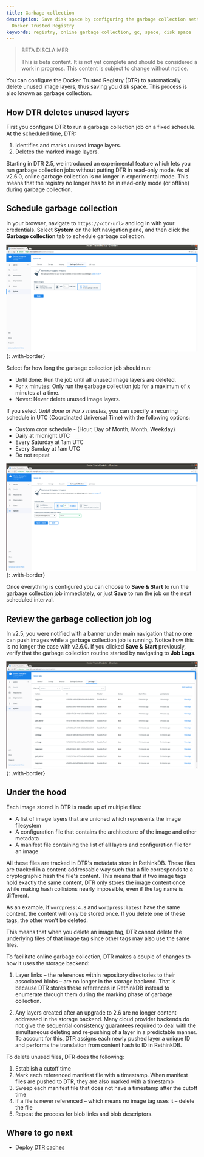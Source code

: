 ```yaml
---
title: Garbage collection
description: Save disk space by configuring the garbage collection settings in
  Docker Trusted Registry
keywords: registry, online garbage collection, gc, space, disk space
---
```


> BETA DISCLAIMER
>
> This is beta content. It is not yet complete and should be considered a work in progress. This content is subject to change without notice.

You can configure the Docker Trusted Registry (DTR) to automatically delete unused image
layers, thus saving you disk space. This process is also known as garbage collection.

## How DTR deletes unused layers

First you configure DTR to run a garbage collection job on a fixed schedule. At
the scheduled time, DTR:

1. Identifies and marks unused image layers.
2. Deletes the marked image layers.

Starting in DTR 2.5, we introduced an experimental feature which lets you run garbage collection jobs
without putting DTR in read-only mode. As of v2.6.0, online garbage collection is no longer in 
experimental mode. This means that the registry no longer has to be in read-only mode (or offline) 
during garbage collection. 


## Schedule garbage collection

In your browser, navigate to `https://<dtr-url>` and log in with your credentials. Select **System** on the left navigation pane, and then click
the **Garbage collection** tab to schedule garbage collection.

![](../../images/garbage-collection-0.png){: .with-border}

Select for how long the garbage collection job should run:
* Until done: Run the job until all unused image layers are deleted.
* For x minutes: Only run the garbage collection job for a maximum of x minutes
at a time.
* Never: Never delete unused image layers.

If you select *Until done* or *For x minutes*, you can specify a recurring schedule in UTC (Coordinated Universal Time) with the following options:
* Custom cron schedule - (Hour, Day of Month, Month, Weekday)
* Daily at midnight UTC
* Every Saturday at 1am UTC
* Every Sunday at 1am UTC
* Do not repeat

![](../../images/garbage-collection-1.png){: .with-border}

Once everything is configured you can choose to **Save & Start** to
run the garbage collection job immediately, or just **Save** to run the job on the next
scheduled interval.

## Review the garbage collection job log

In v2.5, you were notified with a banner under main navigation that no one can push images while a garbage collection job is running. Notice how this is no longer the case
with v2.6.0. If you clicked **Save & Start** previously, verify that the garbage collection routine started by navigating to **Job Logs**.

![](../../images/garbage-collection-2.png){: .with-border}

## Under the hood

Each image stored in DTR is made up of multiple files:

* A list of image layers that are unioned which represents the image filesystem
* A configuration file that contains the architecture of the image and other
metadata
* A manifest file containing the list of all layers and configuration file for
an image

All these files are tracked in DTR's metadata store in RethinkDB. These files
are tracked in a content-addressable way such that a file corresponds to
a cryptographic hash the file's content. This means that if two image tags hold exactly the same content, 
DTR only stores the image content once while making hash collisions nearly impossible,
even if the tag name is different.

As an example, if `wordpress:4.8` and `wordpress:latest` have the same content,
the content will only be stored once. If you delete one of these tags, the other won't
be deleted.

This means that when you delete an image tag, DTR cannot delete the underlying
files of that image tag since other tags may also use the same files.

To facilitate online garbage collection, DTR makes a couple of changes to how it uses the storage 
backend:
1. Layer links &ndash; the references within repository directories to 
their associated blobs &ndash; are no longer in the storage backend. That is because DTR stores these references in RethinkDB instead to enumerate through 
them during the marking phase of garbage collection. 

2. Any layers created after an upgrade to 2.6 are no longer content-addressed in 
the storage backend. Many cloud provider backends do not give the sequential 
consistency guarantees required to deal with the simultaneous deleting and 
re-pushing of a layer in a predictable manner. To account for this, DTR assigns 
each newly pushed layer a unique ID and performs the translation from content hash 
to ID in RethinkDB.

To delete unused files, DTR does the following:
1. Establish a cutoff time
2. Mark each referenced manifest file with a timestamp. When manifest files
are pushed to DTR, they are also marked with a timestamp
3. Sweep each manifest file that does not have a timestamp after the cutoff time
4. If a file is never referenced &ndash; which means no image tag uses it &ndash; delete the file
5. Repeat the process for blob links and blob descriptors.

## Where to go next

- [Deploy DTR caches](deploy-caches/index.md)
